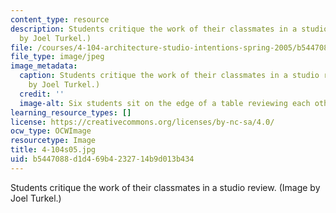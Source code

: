```yaml
---
content_type: resource
description: Students critique the work of their classmates in a studio review. (Image
  by Joel Turkel.)
file: /courses/4-104-architecture-studio-intentions-spring-2005/b5447088d1d469b4232714b9d013b434_4-104s05.jpg
file_type: image/jpeg
image_metadata:
  caption: Students critique the work of their classmates in a studio review. (Image
    by Joel Turkel.)
  credit: ''
  image-alt: Six students sit on the edge of a table reviewing each others work.
learning_resource_types: []
license: https://creativecommons.org/licenses/by-nc-sa/4.0/
ocw_type: OCWImage
resourcetype: Image
title: 4-104s05.jpg
uid: b5447088-d1d4-69b4-2327-14b9d013b434
---
```

Students critique the work of their classmates in a studio review. (Image by Joel Turkel.)